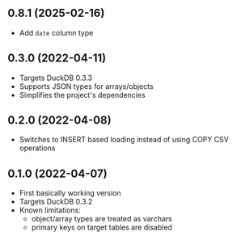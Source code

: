 0.8.1 (2025-02-16)
------------------

- Add `date` column type

0.3.0 (2022-04-11)
------------------

- Targets DuckDB 0.3.3
- Supports JSON types for arrays/objects
- Simplifies the project's dependencies

0.2.0 (2022-04-08)
------------------

- Switches to INSERT based loading instead of using COPY CSV operations

0.1.0 (2022-04-07)
------------------

- First basically working version
- Targets DuckDB 0.3.2
- Known limitations:
    - object/array types are treated as varchars
    - primary keys on target tables are disabled
